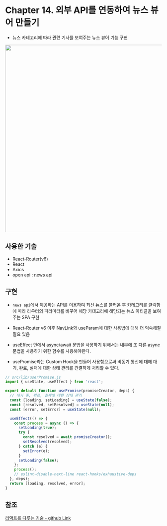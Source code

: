 # Chapter 14. 외부 API를 연동하여 뉴스 뷰어 만들기

- 뉴스 카테고리에 따라 관련 기사를 보여주는 뉴스 뷰어 기능 구현

<p align="center">
  <img src="https://user-images.githubusercontent.com/77887712/179391755-dec4110f-88e9-4ea6-a5ed-753dc38a1ff0.gif" width="600">
</p>

## 사용한 기술

- React-Router(v6)
- React
- Axios
- open api : [news api](https://newsapi.org/)

## 구현

- `news api`에서 제공하는 API를 이용하여 최신 뉴스를 불러온 후 카테고리를 클릭함에 따라 라우터의 파라미터를 바꾸어 해당 카테고리에 해당되는 뉴스 아티클을 보여주는 SPA 구현

- React-Router v6 이후 NavLink와 useParam에 대한 사용법에 대해 더 익숙해질 필요 있음

- useEffect 안에서 async/await 문법을 사용하기 위해서는 내부에 또 다른 async 문법을 사용하기 위한 함수를 사용해야한다.

- usePromise라는 Custom Hook을 만들어 사용함으로써 비동기 통신에 대해 대기, 완료, 실패에 대한 상태 관리를 간결하게 처리할 수 있다.

```javaScript
// src/lib/userPromise.js
import { useState, useEffect } from 'react';

export default function usePromise(promiseCreator, deps) {
  // 대기 중, 완료, 실패에 대한 상태 관리
  const [loading, setLoading] = useState(false);
  const [resolved, setResolved] = useState(null);
  const [error, setError] = useState(null);

  useEffect(() => {
    const process = async () => {
      setLoading(true);
      try {
        const resolved = await promiseCreator();
        setResolved(resolved);
      } catch (e) {
        setError(e);
      }
      setLoading(false);
    };
    process();
    // eslint-disable-next-line react-hooks/exhaustive-deps
  }, deps);
  return [loading, resolved, error];
}

```

## 참조

[리액트를 다루는 기술 - github Link](https://github.com/velopert/learning-react)
